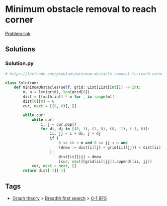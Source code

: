 # Minimum obstacle removal to reach corner

[Problem link](https://leetcode.com/problems/minimum-obstacle-removal-to-reach-corner/)

## Solutions


### Solution.py
```py
# https://leetcode.com/problems/minimum-obstacle-removal-to-reach-corner/

class Solution:
    def minimumObstacles(self, grid: List[List[int]]) -> int:
        m, n = len(grid), len(grid[0])
        dist = [[math.inf] * n for _ in range(m)]
        dist[0][0] = 0
        cur, next = [(0, 0)], []

        while cur:
            while cur:
                i, j = cur.pop()
                for di, dj in [(0, 1), (1, 0), (0, -1), (-1, 0)]:
                    ii, jj = i + di, j + dj
                    if (
                        0 <= ii < m and 0 <= jj < n and
                        (dnew := dist[i][j] + grid[ii][jj]) < dist[ii][jj]
                    ):
                        dist[ii][jj] = dnew
                        [cur, next][grid[ii][jj]].append((ii, jj))
            cur, next = next, []
        return dist[-1][-1]
```
## Tags

* [Graph theory](/Collections/graph-theory.md#graph-theory) > [Breadth first search](/Collections/graph-theory.md#breadth-first-search) > [0-1 BFS](/Collections/graph-theory.md#0-1-bfs)
